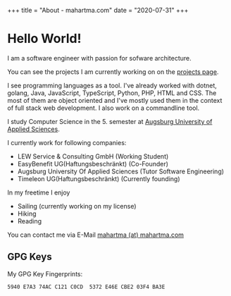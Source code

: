 +++
title = "About - mahartma.com"
date = "2020-07-31"
+++

# Hello World!
I am a software engineer with passion for sofware architecture.

You can see the projects I am currently working on on the [projects page](../projects).

I see programming languages as a tool. I've already worked with dotnet, golang, Java, JavaScript, TypeScript, Python, PHP, HTML and CSS. The most of them are object oriented and I've mostly used them in the context of full stack web development. I also work on a commandline tool.

I study Computer Science in the 5. semester at [Augsburg University of Applied Sciences](https://hs-augsburg.de).

I currently work for following companies:
- LEW Service & Consulting GmbH (Working Student)
- EasyBenefit UG(Haftungsbeschränkt) (Co-Founder)
- Augsburg University Of Applied Sciences (Tutor Software Engineering)
- Timeleon UG(Haftungsbeschränkt) (Currently founding)

In my freetime I enjoy
- Sailing (currently working on my license)
- Hiking
- Reading

You can contact me via E-Mail [mahartma (at) mahartma.com](mailto:mahartma@mahartma.com)

## GPG Keys

My GPG Key Fingerprints:

```
5940 E7A3 74AC C121 C0CD  5372 E46E CBE2 03F4 BA3E
```